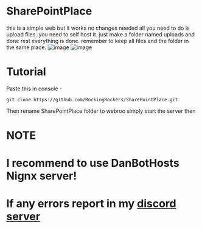 # SharePointPlace
this is a simple web but it works no changes needed all you need to do is upload files. you need to self host it. 
just make a folder named uploads and done rest everything is done. remember to keep all files and the folder in the same place.
![image](https://user-images.githubusercontent.com/121360157/228068402-85050603-78e8-4054-b688-dcdd439a9da9.png)
![image](https://user-images.githubusercontent.com/121360157/228298833-df3cfabd-b2c4-46a4-8644-c7a37e20e31f.png)




# Tutorial

Paste this in console -

```
git clone https://github.com/RockingRockers/SharePointPlace.git
```

Then rename SharePointPlace folder to webroo
simply start the server then

# NOTE 
# I recommend to use DanBotHosts Nignx server!
# If any errors report in my [discord server](https://dsc.gg/monstergang)
